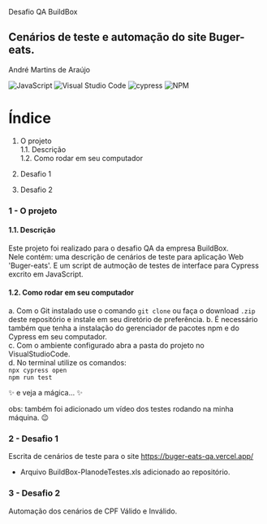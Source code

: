  Desafio QA BuildBox
## Cenários de teste e automação do site Buger-eats.
André Martins de Araújo

![JavaScript](https://img.shields.io/badge/javascript-%23323330.svg?style=for-the-badge&logo=javascript&logoColor=%23F7DF1E) ![Visual Studio Code](https://img.shields.io/badge/Visual%20Studio%20Code-0078d7.svg?style=for-the-badge&logo=visual-studio-code&logoColor=white) ![cypress](https://img.shields.io/badge/-cypress-%23E5E5E5?style=for-the-badge&logo=cypress&logoColor=058a5e) ![NPM](https://img.shields.io/badge/NPM-%23000000.svg?style=for-the-badge&logo=npm&logoColor=white)

# Índice
  1. O projeto  
     1.1. Descrição  
     1.2. Como rodar em seu computador  
  2. Desafio 1

  3. Desafio 2

### **1 - O projeto**   

#### 1.1. Descrição  

Este projeto foi realizado para o desafio QA da empresa BuildBox.  
Nele contém: uma descrição de cenários de teste para aplicação Web 'Buger-eats'. E um script de autmoção de testes de interface para Cypress excrito em JavaScript.

#### **1.2. Como rodar em seu computador**  
a. Com o Git instalado use o comando `git clone` ou faça o download `.zip` deste repositório e instale em seu diretório de preferência.
b. É necessário também que tenha a instalação do gerenciador de pacotes npm e do Cypress em seu computador.  
c. Com o ambiente configurado abra a pasta do projeto no VisualStudioCode.  
d. No terminal utilize os comandos:  
    `npx cypress open`  
    `npm run test`  

:sparkles: e veja a mágica... :sparkles:

obs: também foi adicionado um vídeo dos testes rodando na minha máquina. :wink: 

### **2 - Desafio 1**

Escrita de cenários de teste para o site  https://buger-eats-qa.vercel.app/
- Arquivo BuildBox-PlanodeTestes.xls adicionado ao repositório.

### **3 - Desafio 2**

Automação dos cenários de CPF Válido e Inválido.
